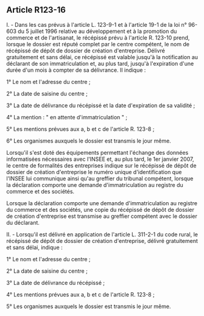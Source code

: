 Article R123-16
----
I. - Dans les cas prévus à l'article L. 123-9-1 et à l'article 19-1 de la loi n°
96-603 du 5 juillet 1996 relative au développement et à la promotion du commerce
et de l'artisanat, le récépissé prévu à l'article R. 123-10 prend, lorsque le
dossier est réputé complet par le centre compétent, le nom de récépissé de dépôt
de dossier de création d'entreprise. Délivré gratuitement et sans délai, ce
récépissé est valable jusqu'à la notification au déclarant de son
immatriculation et, au plus tard, jusqu'à l'expiration d'une durée d'un mois à
compter de sa délivrance. Il indique :

1° Le nom et l'adresse du centre ;

2° La date de saisine du centre ;

3° La date de délivrance du récépissé et la date d'expiration de sa validité ;

4° La mention : " en attente d'immatriculation " ;

5° Les mentions prévues aux a, b et c de l'article R. 123-8 ;

6° Les organismes auxquels le dossier est transmis le jour même.

Lorsqu'il s'est doté des équipements permettant l'échange des données
informatisées nécessaires avec l'INSEE et, au plus tard, le 1er janvier 2007, le
centre de formalités des entreprises indique sur le récépissé de dépôt de
dossier de création d'entreprise le numéro unique d'identification que l'INSEE
lui communique ainsi qu'au greffier du tribunal compétent, lorsque la
déclaration comporte une demande d'immatriculation au registre du commerce et
des sociétés.

Lorsque la déclaration comporte une demande d'immatriculation au registre du
commerce et des sociétés, une copie du récépissé de dépôt de dossier de création
d'entreprise est transmise au greffier compétent avec le dossier du déclarant.

II. - Lorsqu'il est délivré en application de l'article L. 311-2-1 du code
rural, le récépissé de dépôt de dossier de création d'entreprise, délivré
gratuitement et sans délai, indique :

1° Le nom et l'adresse du centre ;

2° La date de saisine du centre ;

3° La date de délivrance du récépissé ;

4° Les mentions prévues aux a, b et c de l'article R. 123-8 ;

5° Les organismes auxquels le dossier est transmis le jour même.
